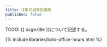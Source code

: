 ```yaml
---
title: 江東区城東図書館
published: false
---
```


TODO: {{ page.title }}について記述する。

{% include libraries/koto-office-hours.html %}
